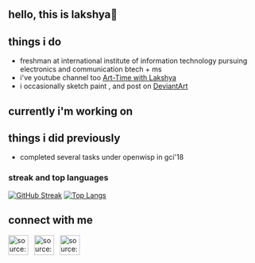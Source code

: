 ## hello, this is lakshya🎯

## things i do

* freshman at international institute of information technology pursuing electronics and communication btech + ms
* i've youtube channel too [Art-Time with Lakshya](https://youtube.com/@ArtTimewithLakshya)
* i occasionally sketch paint , and post on [DeviantArt](https://www.deviantart.com/sigmalaksh)


## currently i'm working on


## things i did previously
* completed several tasks under openwisp in gci'18

### streak and top languages
[![GitHub Streak](https://streak-stats.demolab.com?user=lakshya0310&theme=calm&hide_border=true&card_width=450)](https://git.io/streak-stats)
[![Top Langs](https://github-readme-stats.vercel.app/api/top-langs/?username=lakshya0310&theme=calm&layout=donut&hide_border=true)](https://github.com/anuraghazra/github-readme-stats)

## connect with me 
<a href="https://www.linkedin.com/in/lakshya-jindal-031a52286" target="_blank" rel="noopener noreferrer"><img src="https://i.imgur.com/kF9HMpz.png" width=40px height=40px title="source: imgur.com" /></a> &nbsp;  <a href="https://twitter.com/jindal10_jindal" target="_blank" rel="noopener noreferrer"><img src="https://i.imgur.com/G7yTDHP.png" width=40px height=40px title="source: imgur.com" /></a> &nbsp;  <a href="https://instagram.com/laxyajindal" target="_blank" rel="noopener noreferrer"><img src="https://i.imgur.com/KAlgiiA.png" width=40px height=40px title="source: imgur.com" /></a>
